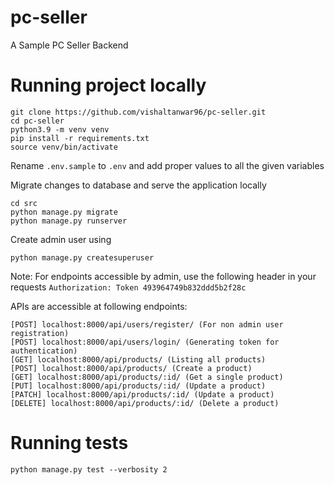 # pc-seller
A Sample PC Seller Backend

# Running project locally

```shell
git clone https://github.com/vishaltanwar96/pc-seller.git
cd pc-seller
python3.9 -m venv venv
pip install -r requirements.txt
source venv/bin/activate
```

Rename ```.env.sample``` to ```.env``` and add proper values to all the given variables

Migrate changes to database and serve the application locally
```shell
cd src
python manage.py migrate
python manage.py runserver
```
Create admin user using
```shell
python manage.py createsuperuser
```

Note: For endpoints accessible by admin, use the following header in your requests ```Authorization: Token 493964749b832ddd5b2f28c```

APIs are accessible at following endpoints:
```shell
[POST] localhost:8000/api/users/register/ (For non admin user registration)
[POST] localhost:8000/api/users/login/ (Generating token for authentication)
[GET] localhost:8000/api/products/ (Listing all products)
[POST] localhost:8000/api/products/ (Create a product)
[GET] localhost:8000/api/products/:id/ (Get a single product)
[PUT] localhost:8000/api/products/:id/ (Update a product)
[PATCH] localhost:8000/api/products/:id/ (Update a product)
[DELETE] localhost:8000/api/products/:id/ (Delete a product)
```

# Running tests
```shell
python manage.py test --verbosity 2
```